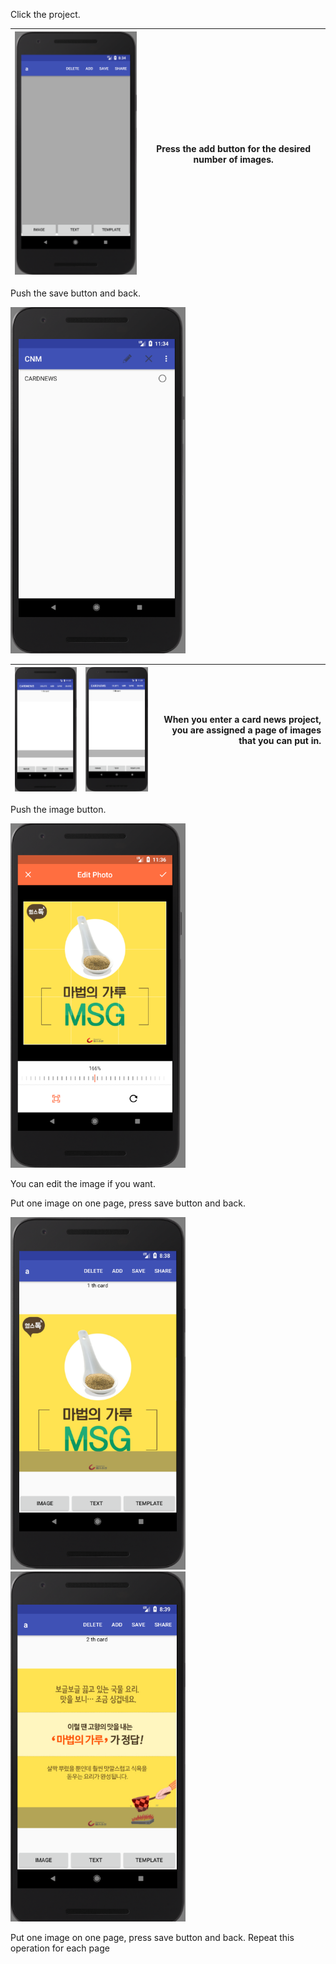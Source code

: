 
Click the project.




|<img src = "https://github.com/Lee-Null/green-04/blob/master/Documetation/images/making%20card.png" width="280">|Press the add button for the desired number of images.|
|:-------------|:--------------:|


Push the save button and back.


<img src = "https://github.com/Lee-Null/green-04/blob/master/Documetation/images/create%20cardnews.png" width="280">


|<img src = "https://github.com/Lee-Null/green-04/blob/master/Documetation/images/cardnews%201st%20place.png" width="280">|<img src = "https://github.com/Lee-Null/green-04/blob/master/Documetation/images/cardnews%202nd%20place.png" width="280">|When you enter a card news project, you are assigned a page of images that you can put in.
|:-------------|:--------------:|--------------:|




Push the image button.


<img src = "https://github.com/Lee-Null/green-04/blob/master/Documetation/images/edit%20photo.png" width="280">


You can edit the image if you want.




Put one image on one page, press save button and back.


<img src = "https://github.com/Lee-Null/green-04/blob/master/Documetation/images/saved%20image.png" width="280">
<img src = "https://github.com/Lee-Null/green-04/blob/master/Documetation/images/saved%20another%20image.png" width="280">

Put one image on one page, press save button and back.
Repeat this operation for each page
